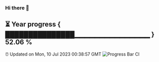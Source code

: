 ### Hi there 👋
⏳ Year progress { ███████████████▁▁▁▁▁▁▁▁▁▁▁▁▁▁▁ } 52.06 %
---
⏰ Updated on Mon, 10 Jul 2023 00:38:57 GMT
![Progress Bar CI](https://github.com/Moyi321/Moyi321/workflows/Progress%20Bar%20CI/badge.svg)
